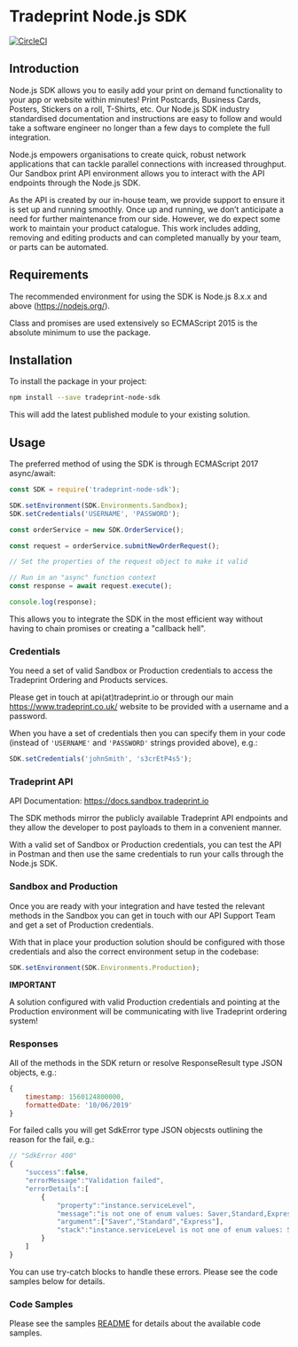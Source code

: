 # Tradeprint Node.js SDK

[![CircleCI](https://circleci.com/gh/Tradeprint/tradeprint-node-sdk.svg?style=svg)](https://circleci.com/gh/Tradeprint/tradeprint-node-sdk)

## Introduction

Node.js SDK allows you to easily add your print on demand functionality to your app or website within minutes! Print Postcards, Business Cards, Posters, Stickers on a roll, T-Shirts, etc. Our Node.js SDK industry standardised documentation and instructions are easy to follow and would take a software engineer no longer than a few days to complete the full integration.

Node.js empowers organisations to create quick, robust network applications that can tackle parallel connections with increased throughput. Our Sandbox print API environment allows you to interact with the API endpoints through the Node.js SDK.

As the API is created by our in-house team, we provide support to ensure it is set up and running smoothly. Once up and running, we don’t anticipate a need for further maintenance from our side. However, we do expect some work to maintain your product catalogue. This work includes adding, removing and editing products and can completed manually by your team, or parts can be automated.

## Requirements

The recommended environment for using the SDK is Node.js 8.x.x and above (https://nodejs.org/).
 
Class and promises are used extensively so ECMAScript 2015 is the absolute minimum to use the package. 

## Installation

To install the package in your project:
```sh
npm install --save tradeprint-node-sdk
```
This will add the latest published module to your existing solution.

## Usage

The preferred method of using the SDK is through ECMAScript 2017 async/await:
```javascript
const SDK = require('tradeprint-node-sdk');

SDK.setEnvironment(SDK.Environments.Sandbox);
SDK.setCredentials('USERNAME', 'PASSWORD');

const orderService = new SDK.OrderService();

const request = orderService.submitNewOrderRequest();

// Set the properties of the request object to make it valid

// Run in an "async" function context
const response = await request.execute();

console.log(response);
```
This allows you to integrate the SDK in the most efficient way without having to chain promises or creating a "callback hell".

### Credentials

You need a set of valid Sandbox or Production credentials to access the Tradeprint Ordering and Products services.

Please get in touch at api(at)tradeprint.io or through our main https://www.tradeprint.co.uk/ website to be provided with a username and a password.

When you have a set of credentials then you can specify them in your code (instead of `'USERNAME'` and `'PASSWORD'` strings provided above), e.g.:

```javascript
SDK.setCredentials('johnSmith', 's3crEtP4s5');
```

### Tradeprint API

API Documentation: https://docs.sandbox.tradeprint.io

The SDK methods mirror the publicly available Tradeprint API endpoints and they allow the developer to post payloads to them in a convenient manner.

With a valid set of Sandbox or Production credentials, you can test the API in Postman and then use the same credentials to run your calls through the Node.js SDK.

### Sandbox and Production

Once you are ready with your integration and have tested the relevant methods in the Sandbox you can get in touch with our API Support Team
and get a set of Production credentials.

With that in place your production solution should be configured with those credentials and also the correct environment setup in the codebase:
```javascript
SDK.setEnvironment(SDK.Environments.Production);
```

**IMPORTANT** 

A solution configured with valid Production credentials and pointing at the Production environment will be communicating with live Tradeprint ordering system!

### Responses

All of the methods in the SDK return or resolve ResponseResult type JSON objects, e.g.:
```javascript
{ 
    timestamp: 1560124800000, 
    formattedDate: '10/06/2019' 
}
```

For failed calls you will get SdkError type JSON objecsts outlining the reason for the fail, e.g.:
```javascript
// "SdkError 400"
{
    "success":false,
    "errorMessage":"Validation failed",
    "errorDetails":[
        {
            "property":"instance.serviceLevel",
            "message":"is not one of enum values: Saver,Standard,Express",
            "argument":["Saver","Standard","Express"],
            "stack":"instance.serviceLevel is not one of enum values: Saver,Standard,Express"
        }
    ]
}
``` 
You can use try-catch blocks to handle these errors. Please see the code samples below for details.

### Code Samples

Please see the samples [README](samples/README.md) for details about the available code samples.
